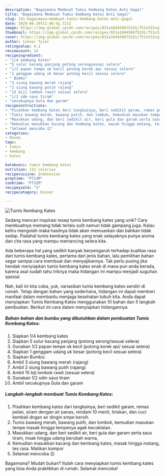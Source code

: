 ```yaml
---
description: "Bagaimana Membuat Tumis Kembang Kates Anti Gagal"
title: "Bagaimana Membuat Tumis Kembang Kates Anti Gagal"
slug: 141-bagaimana-membuat-tumis-kembang-kates-anti-gagal
date: 2020-06-29T11:46:42.721Z
image: https://img-global.cpcdn.com/recipes/831a1844568752d1/751x532cq70/tumis-kembang-kates-foto-resep-utama.jpg
thumbnail: https://img-global.cpcdn.com/recipes/831a1844568752d1/751x532cq70/tumis-kembang-kates-foto-resep-utama.jpg
cover: https://img-global.cpcdn.com/recipes/831a1844568752d1/751x532cq70/tumis-kembang-kates-foto-resep-utama.jpg
author: Connor Tyler
ratingvalue: 4.1
reviewcount: 14
recipeingredient:
- "1/4 kembang kates"
- "5 sulur kacang panjang potong serongsesuai selera"
- "1/2 papan tempe uk kecil potong korek api sesuai selera"
- "1 genggam udang uk besar potong kecil sesuai selera"
- " Bumbu"
- "3 siung bawang merah rajang"
- "2 siung bawang putih rajang"
- "15 biji lombok rawit sesuai selera"
- "1/2 sdm saus tiram"
- "secukupnya Gula dan garam"
recipeinstructions:
- "Pisahkan kembang kates dari tangkainya, beri sedikit garam, remas pelan, siram dengan air panas, rendam 10 menit, tiriskan, dan cuci kembali dngan air dingin smpe bersih."
- "Tumis bawang merah, bawang putih, dan lombok, kemudian masukan tempe masak hingga tempenya agak kecoklatan."
- "Masukkan udang, dan beri sedikit air, beri gula dan garam serta saus tiram, msak hingga udang berubah warna,"
- "Kemudian masukkan kacang dan kembang kates, masak hingga matang, tes rasa. Matikan kompor"
- "Selamat mencoba 😉"
categories:
- Resep
tags:
- tumis
- kembang
- kates

katakunci: tumis kembang kates 
nutrition: 112 calories
recipecuisine: Indonesian
preptime: "PT14M"
cooktime: "PT32M"
recipeyield: "2"
recipecategory: Dinner

---
```



![Tumis Kembang Kates](https://img-global.cpcdn.com/recipes/831a1844568752d1/751x532cq70/tumis-kembang-kates-foto-resep-utama.jpg)

Sedang mencari inspirasi resep tumis kembang kates yang unik? Cara membuatnya memang tidak terlalu sulit namun tidak gampang juga. Kalau keliru mengolah maka hasilnya tidak akan memuaskan dan bahkan tidak sedap. Padahal tumis kembang kates yang enak selayaknya punya aroma dan cita rasa yang mampu memancing selera kita.



Ada beberapa hal yang sedikit banyak berpengaruh terhadap kualitas rasa dari tumis kembang kates, pertama dari jenis bahan, lalu pemilihan bahan segar sampai cara membuat dan menyajikannya. Tak perlu pusing jika hendak menyiapkan tumis kembang kates enak di mana pun anda berada, karena asal sudah tahu triknya maka hidangan ini mampu menjadi suguhan spesial.


Nah, kali ini kita coba, yuk, variasikan tumis kembang kates sendiri di rumah. Tetap dengan bahan yang sederhana, hidangan ini dapat memberi manfaat dalam membantu menjaga kesehatan tubuh kita. Anda dapat menyiapkan Tumis Kembang Kates menggunakan 10 bahan dan 5 langkah pembuatan. Berikut ini cara dalam menyiapkan hidangannya.

<!--inarticleads1-->

##### Bahan-bahan dan bumbu yang dibutuhkan dalam pembuatan Tumis Kembang Kates:

1. Siapkan 1/4 kembang kates
1. Siapkan 5 sulur kacang panjang (potong serong/sesuai selera)
1. Gunakan 1/2 papan tempe uk kecil (potong korek api/ sesuai selera)
1. Siapkan 1 genggam udang uk besar (potong kecil sesuai selera)
1. Siapkan  Bumbu:
1. Ambil 3 siung bawang merah (rajang)
1. Ambil 2 siung bawang putih (rajang)
1. Ambil 15 biji lombok rawit (sesuai selera)
1. Gunakan 1/2 sdm saus tiram
1. Ambil secukupnya Gula dan garam




<!--inarticleads2-->

##### Langkah-langkah membuat Tumis Kembang Kates:

1. Pisahkan kembang kates dari tangkainya, beri sedikit garam, remas pelan, siram dengan air panas, rendam 10 menit, tiriskan, dan cuci kembali dngan air dingin smpe bersih.
1. Tumis bawang merah, bawang putih, dan lombok, kemudian masukan tempe masak hingga tempenya agak kecoklatan.
1. Masukkan udang, dan beri sedikit air, beri gula dan garam serta saus tiram, msak hingga udang berubah warna,
1. Kemudian masukkan kacang dan kembang kates, masak hingga matang, tes rasa. Matikan kompor
1. Selamat mencoba 😉




Bagaimana? Mudah bukan? Itulah cara menyiapkan tumis kembang kates yang bisa Anda praktikkan di rumah. Selamat mencoba!
